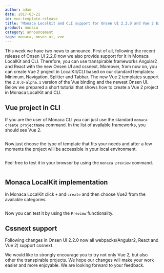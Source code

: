 ```yaml
---
author: adam
date: 2017-03-21
id: vue-template-release
title: "Monaca LocalKit and CLI support for Onsen UI 2.2.0 and Vue 2 binding"
product: monaca
category: announcement
tags: monaca, onsen ui, vue
---
```


This week we have two news to announce. First of all, following the recent release of Onsen UI 2.2.0 now we also provide support for it in Monaca LocalKit and CLI. 
Therefore, you can use transpirable frameworks Angular2 and React with the new Onsen UI and cssnext. 
Moreover, from now on, you can create Vue 2 project in LocalKit/CLI based on our standard templates: Minimum, Navigation, Splitter and Tabbar. 
The new Vue 2 templates support the `2.0.0-alpha.1` version of the Vue binding and the newest Onsen UI. 
Below we prepared a short tutorial that shows how to create a Vue 2 project in Monaca LocalKit and CLI.

## Vue project in CLI 
If you are the user of Monaca CLI you can just use the standard `monaca create projectName` command. In the list of available frameworks, you should see Vue 2.

![]()

Now just choose the type of template that fits your needs and after a few moments the project will be accessible in your local environment.

![]()

Feel free to test it in your browser by using the `monaca preview` command. 

![]()

## Monaca LocalKit implementation
In Monaca LocalKit click `+` and `create` and then choose Vue2 from the available categories. 

![]()

Now you can test it by using the `Preview` functionality.

## Cssnext support
Following changes in Onsen UI 2.2.0 now all webpacks(Angular2, React and Vue 2) support cssnext.

We would like to strongly encourage you to try not only Vue 2, but also other the transpirable projects. We hope our changes will make your work 
easier and more enjoyable. We are looking forward to your feedback.  
